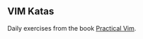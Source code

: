 ## VIM Katas

Daily exercises from the book [Practical Vim](https://pragprog.com/book/dnvim/practical-vim).
